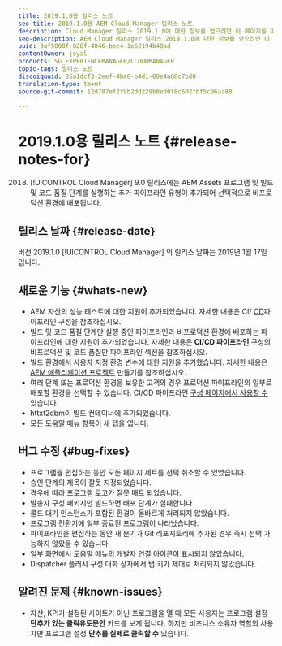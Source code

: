 ```yaml
---
title: 2019.1.0용 릴리스 노트
seo-title: 2019.1.0용 AEM Cloud Manager 릴리스 노트
description: Cloud Manager 릴리스 2019.1.0에 대한 정보를 얻으려면 이 페이지를 따르십시오.
seo-description: AEM Cloud Manager 릴리스 2019.1.0에 대한 정보를 얻으려면 이 페이지를 따르십시오.
uuid: 3af5808f-828f-4846-bee4-1e62194b48ad
contentOwner: jsyal
products: SG_EXPERIENCEMANAGER/CLOUDMANAGER
topic-tags: 릴리스 노트
discoiquuid: 85a1dcf3-2eef-4ba8-b4d1-09e4a88c7bd0
translation-type: tm+mt
source-git-commit: 12d787ef2f9b2dd229b8ed0f8c602fbf5c06aa80

---
```



# 2019.1.0용 릴리스 노트 {#release-notes-for}

2018. [!UICONTROL Cloud Manager] 9.0 릴리스에는 AEM Assets 프로그램 및 빌드 및 코드 품질 단계를 실행하는 추가 파이프라인 유형이 추가되어 선택적으로 비프로덕션 환경에 배포됩니다.

## 릴리스 날짜 {#release-date}

버전 2019.1.0 [!UICONTROL Cloud Manager] 의 릴리스 날짜는 2019년 1월 17일입니다.

## 새로운 기능 {#whats-new}

* AEM 자산의 성능 테스트에 대한 지원이 추가되었습니다. 자세한 내용은 CI/ [CD](configuring-pipeline.md)파이프라인 구성을 참조하십시오.
* 빌드 및 코드 품질 단계만 실행 중인 파이프라인과 비프로덕션 환경에 배포하는 파이프라인에 대한 지원이 추가되었습니다. 자세한 내용은 **CI/CD 파이프라인** 구성의 비프로덕션 및 코드 품질만 파이프라인 [](configuring-pipeline.md) 섹션을 참조하십시오.
* 빌드 환경에서 사용자 지정 환경 변수에 대한 지원을 추가했습니다. 자세한 내용은 [AEM 애플리케이션 프로젝트](create-an-application-project.md) 만들기를 참조하십시오.
* 여러 단계 또는 프로덕션 환경을 보유한 고객의 경우 프로덕션 파이프라인의 일부로 배포할 환경을 선택할 수 있습니다. CI/CD 파이프라인 [구성 페이지에서 사용할 수](configuring-pipeline.md) 있습니다.
* httxt2dbm이 빌드 컨테이너에 추가되었습니다.
* 모든 도움말 메뉴 항목이 새 탭을 엽니다.

## 버그 수정 {#bug-fixes}

* 프로그램을 편집하는 동안 모든 페이지 세트를 선택 취소할 수 있었습니다.
* 승인 단계의 제목이 잘못 지정되었습니다.
* 경우에 따라 프로그램 로고가 잘못 매트 되었습니다.
* 발송자 구성 패키지만 빌드하면 배포 단계가 실패합니다.
* 콜드 대기 인스턴스가 포함된 환경이 올바르게 처리되지 않았습니다.
* 프로그램 전환기에 일부 종료된 프로그램이 나타났습니다.
* 파이프라인을 편집하는 동안 새 분기가 Git 리포지토리에 추가된 경우 즉시 선택 가능하지 않았을 수 있습니다.
* 일부 화면에서 도움말 메뉴의 개발자 연결 아이콘이 표시되지 않았습니다.
* Dispatcher 플러시 구성 대화 상자에서 탭 키가 제대로 처리되지 않았습니다.

## 알려진 문제 {#known-issues}

* 자산, KPI가 설정된 사이트가 아닌 프로그램을 열 때 모든 사용자는 프로그램 설정 **단추가 있는 클릭유도문안** 카드를 보게 됩니다. 하지만 비즈니스 소유자 역할의 사용자만 프로그램 설정 **단추를 실제로 클릭할 수** 있습니다.